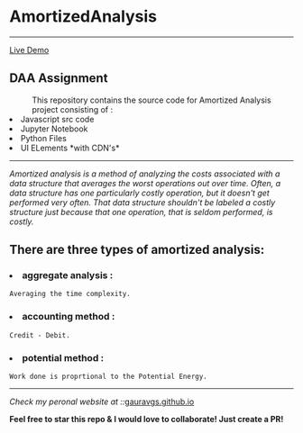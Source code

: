 # AmortizedAnalysis
***

[Live Demo](https://gauravgs.github.io/AmortizedAnalysis)

## DAA Assignment

<dd>This repository contains the source code for Amortized Analysis project consisting of :</dd>
<li>Javascript src code</li>
<li>Jupyter Notebook</li>
<li>Python Files</li>
<li>UI ELements *with CDN's*</li>

---

*Amortized analysis is a method of analyzing the costs associated with a data structure that averages the worst operations out over time. Often, a data structure has one particularly costly operation, but it doesn't get performed very often. That data structure shouldn't be labeled a costly structure just because that one operation, that is seldom performed, is costly.*

## There are three types of amortized analysis: 
### <li> aggregate analysis :</li>
    Averaging the time complexity.
### <li> accounting method :</li>
    Credit - Debit.
### <li> potential method :</li>
    Work done is proprtional to the Potential Energy.
    
***
    
_Check my peronal website at ::_[gauravgs.github.io](https://gauravgs.github.io)
    
**Feel free to star this repo & I would love to collaborate! Just create a PR!**

